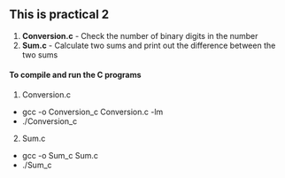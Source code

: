 ## This is practical 2
1. **Conversion.c** - Check the number of binary digits in the number
2. **Sum.c** - Calculate two sums and print out the difference between the two sums

#### To compile and run the C programs
1. Conversion.c
- gcc -o Conversion_c Conversion.c -lm
- ./Conversion_c
2. Sum.c
- gcc -o Sum_c Sum.c
- ./Sum_c
